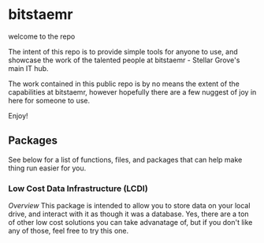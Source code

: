 # bitstaemr
welcome to the repo

The intent of this repo is to provide simple tools for anyone to use, and showcase the work of the talented people at bitstaemr - Stellar Grove's main IT hub.

The work contained in this public repo is by no means the extent of the capabilities at bitstaemr, however hopefully there are a few nuggest of joy in here for someone to use.

Enjoy!

## Packages
See below for a list of functions, files, and packages that can help make thing run easier for you.

### Low Cost Data Infrastructure (LCDI)
<i>Overview</i>
This package is intended to allow you to store data on your local drive, and interact with it as though it was a database.  Yes, there are a ton of other low cost solutions you can take advanatage of, but if you don't like any of those, feel free to try this one.



